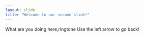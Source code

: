 ```yaml
---
layout: slide
title: "Welcome to our second slide!"
---
```

What are you doing here,ringtone
Use the left arrow to go back!
